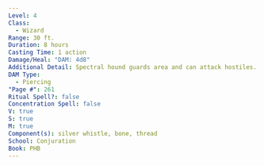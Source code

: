 ```yaml
---
Level: 4
Class:
  - Wizard
Range: 30 ft.
Duration: 8 hours
Casting Time: 1 action
Damage/Heal: "DAM: 4d8"
Additional Detail: Spectral hound guards area and can attack hostiles.  See Sourcebook.
DAM Type:
  - Piercing
"Page #": 261
Ritual Spell?: false
Concentration Spell: false
V: true
S: true
M: true
Component(s): silver whistle, bone, thread
School: Conjuration
Book: PHB
---
```

